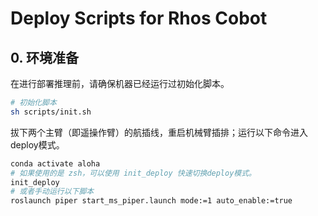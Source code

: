 # Deploy Scripts for Rhos Cobot

## 0. 环境准备
在进行部署推理前，请确保机器已经运行过初始化脚本。
```bash
# 初始化脚本
sh scripts/init.sh
```
拔下两个主臂（即遥操作臂）的航插线，重启机械臂插排；运行以下命令进入deploy模式。
```bash
conda activate aloha
# 如果使用的是 zsh，可以使用 init_deploy 快速切换deploy模式。
init_deploy
# 或者手动运行以下脚本
roslaunch piper start_ms_piper.launch mode:=1 auto_enable:=true
```